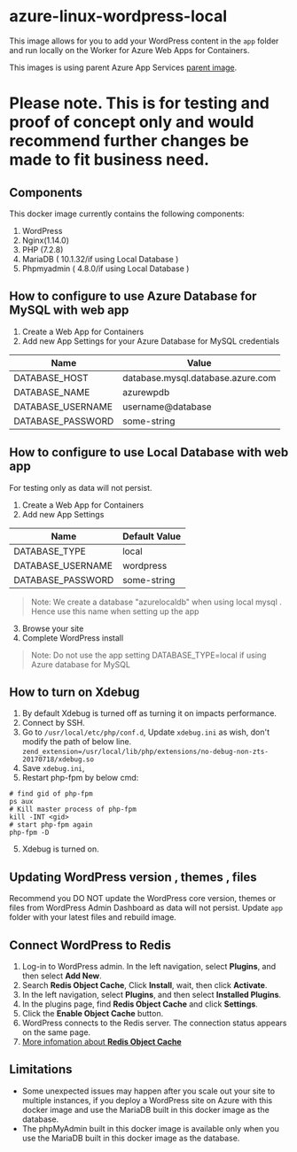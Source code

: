 # azure-linux-wordpress-local

This image allows for you to add your WordPress content in the `app` folder and run locally on the Worker for Azure Web Apps for Containers.

This images is using parent Azure App Services [parent image](https://hub.docker.com/r/appsvcorg/wordpress-alpine-php/).

# Please note. This is for testing and proof of concept only and would recommend further changes be made to fit business need.

## Components
This docker image currently contains the following components:

1. WordPress
2. Nginx(1.14.0)
3. PHP (7.2.8)
4. MariaDB ( 10.1.32/if using Local Database )
5. Phpmyadmin ( 4.8.0/if using Local Database )

## How to configure to use Azure Database for MySQL with web app 
1. Create a Web App for Containers
2. Add new App Settings for your Azure Database for MySQL credentials

Name | Value
---- | -------------
DATABASE_HOST | database.mysql.database.azure.com
DATABASE_NAME | azurewpdb
DATABASE_USERNAME | username@database
DATABASE_PASSWORD | some-string

## How to configure to use Local Database with web app 
For testing only as data will not persist.
1. Create a Web App for Containers 
2. Add new App Settings 

Name | Default Value
---- | -------------
DATABASE_TYPE | local
DATABASE_USERNAME | wordpress
DATABASE_PASSWORD | some-string

>Note: We create a database "azurelocaldb" when using local mysql . Hence use this name when setting up the app

3. Browse your site 
4. Complete WordPress install

>Note: Do not use the app setting DATABASE_TYPE=local if using Azure database for MySQL

## How to turn on Xdebug
1. By default Xdebug is turned off as turning it on impacts performance.
2. Connect by SSH.
3. Go to ```/usr/local/etc/php/conf.d```,  Update ```xdebug.ini``` as wish, don't modify the path of below line.
```zend_extension=/usr/local/lib/php/extensions/no-debug-non-zts-20170718/xdebug.so```
4. Save ```xdebug.ini```, 
5. Restart php-fpm by below cmd: 
```
# find gid of php-fpm
ps aux
# Kill master process of php-fpm
kill -INT <gid>
# start php-fpm again
php-fpm -D
```
5. Xdebug is turned on.

## Updating WordPress version , themes , files
Recommend you DO NOT update the WordPress core version, themes or files from WordPress Admin Dashboard as data will not persist.
Update `app` folder with your latest files and rebuild image.

## Connect WordPress to Redis
1. Log-in to WordPress admin. In the left navigation, select **Plugins**, and then select **Add New**.
2. Search **Redis Object Cache**, Click **Install**, wait, then click **Activate**.
3. In the left navigation, select **Plugins**, and then select **Installed Plugins**.
4. In the plugins page, find **Redis Object Cache** and click **Settings**.
5. Click the **Enable Object Cache** button.
6. WordPress connects to the Redis server. The connection status appears on the same page.
7. [More infomation about **Redis Object Cache**](https://wordpress.org/plugins/redis-cache)

## Limitations
- Some unexpected issues may happen after you scale out your site to multiple instances, if you deploy a WordPress site on Azure with this docker image and use the MariaDB built in this docker image as the database.
- The phpMyAdmin built in this docker image is available only when you use the MariaDB built in this docker image as the database.
